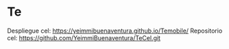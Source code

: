 # Te
Despliegue cel: https://yeimmibuenaventura.github.io/Temobile/
Repositorio cel: https://github.com/YeimmiBuenaventura/TeCel.git
